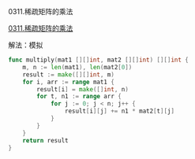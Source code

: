 0311.稀疏矩阵的乘法

[0311.稀疏矩阵的乘法](https://leetcode.cn/problems/sparse-matrix-multiplication/)



解法：模拟



```go
func multiply(mat1 [][]int, mat2 [][]int) [][]int {
	m, n := len(mat1), len(mat2[0])
	result := make([][]int, m)
	for i, arr := range mat1 {
		result[i] = make([]int, n)
		for t, n1 := range arr {
			for j := 0; j < n; j++ {
				result[i][j] += n1 * mat2[t][j]
			}
		}
	}
	return result
}
```


